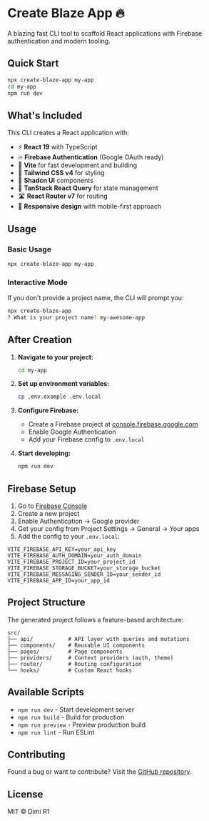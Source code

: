 # Create Blaze App 🔥

A blazing fast CLI tool to scaffold React applications with Firebase authentication and modern tooling.

## Quick Start

```bash
npx create-blaze-app my-app
cd my-app
npm run dev
```

## What's Included

This CLI creates a React application with:

- ⚡ **React 19** with TypeScript
- 🔥 **Firebase Authentication** (Google OAuth ready)
- 🚀 **Vite** for fast development and building
- 🎨 **Tailwind CSS v4** for styling
- 🧩 **Shadcn UI** components
- 📡 **TanStack React Query** for state management
- 🛣️ **React Router v7** for routing
- 📱 **Responsive design** with mobile-first approach

## Usage

### Basic Usage

```bash
npx create-blaze-app my-app
```

### Interactive Mode

If you don't provide a project name, the CLI will prompt you:

```bash
npx create-blaze-app
? What is your project name? my-awesome-app
```

## After Creation

1. **Navigate to your project:**

   ```bash
   cd my-app
   ```

2. **Set up environment variables:**

   ```bash
   cp .env.example .env.local
   ```

3. **Configure Firebase:**

   - Create a Firebase project at [console.firebase.google.com](https://console.firebase.google.com)
   - Enable Google Authentication
   - Add your Firebase config to `.env.local`

4. **Start developing:**
   ```bash
   npm run dev
   ```

## Firebase Setup

1. Go to [Firebase Console](https://console.firebase.google.com)
2. Create a new project
3. Enable Authentication → Google provider
4. Get your config from Project Settings → General → Your apps
5. Add the config to your `.env.local`:

```env
VITE_FIREBASE_API_KEY=your_api_key
VITE_FIREBASE_AUTH_DOMAIN=your_auth_domain
VITE_FIREBASE_PROJECT_ID=your_project_id
VITE_FIREBASE_STORAGE_BUCKET=your_storage_bucket
VITE_FIREBASE_MESSAGING_SENDER_ID=your_sender_id
VITE_FIREBASE_APP_ID=your_app_id
```

## Project Structure

The generated project follows a feature-based architecture:

```
src/
├── api/           # API layer with queries and mutations
├── components/    # Reusable UI components
├── pages/         # Page components
├── providers/     # Context providers (auth, theme)
├── router/        # Routing configuration
└── hooks/         # Custom React hooks
```

## Available Scripts

- `npm run dev` - Start development server
- `npm run build` - Build for production
- `npm run preview` - Preview production build
- `npm run lint` - Run ESLint

## Contributing

Found a bug or want to contribute? Visit the [GitHub repository](https://github.com/dimi-r1/create-blaze-app).

## License

MIT © Dimi R1
